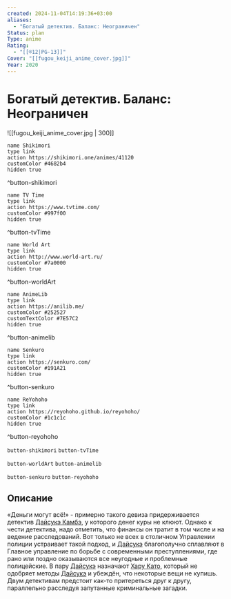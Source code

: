 ```yaml
---
created: 2024-11-04T14:19:36+03:00
aliases:
  - "Богатый детектив. Баланс: Неограничен"
Status: plan
Type: anime
Rating:
  - "[[®️12|PG-13]]"
Cover: "[[fugou_keiji_anime_cover.jpg]]"
Year: 2020
---
```


# Богатый детектив. Баланс: Неограничен

![[fugou_keiji_anime_cover.jpg | 300]]

```button
name Shikimori
type link
action https://shikimori.one/animes/41120
customColor #4682b4
hidden true
```
^button-shikimori

```button
name TV Time
type link
action https://www.tvtime.com/
customColor #997f00
hidden true
```
^button-tvTime

```button
name World Art
type link
action http://www.world-art.ru/
customColor #7a0000
hidden true
```
^button-worldArt

```button
name AnimeLib
type link
action https://anilib.me/
customColor #252527
customTextColor #7E57C2
hidden true
```
^button-animelib

```button
name Senkuro
type link
action https://senkuro.com/
customColor #191A21
hidden true
```
^button-senkuro

```button
name ReYohoho
type link
action https://reyohoho.github.io/reyohoho/
customColor #1c1c1c
hidden true
```
^button-reyohoho

`button-shikimori` `button-tvTime`

`button-worldArt` `button-animelib`

`button-senkuro` `button-reyohoho`

## Описание

«Деньги могут всё!» - примерно такого девиза придерживается детектив [Дайсукэ Камбэ](https://shikimori.one/characters/177624-daisuke-kanbe), у которого денег куры не клюют. Однако к чести детектива, надо отметить, что финансы он тратит в том числе и на ведение расследований. Вот только не всех в столичном Управлении полиции устраивает такой подход, и [Дайсукэ](https://shikimori.one/characters/177624-daisuke-kanbe) благополучно сплавляют в Главное управление по борьбе с современными преступлениями, где рано или поздно оказываются все неугодные и проблемные полицейские. В пару [Дайсукэ](https://shikimori.one/characters/177624-daisuke-kanbe) назначают [Хару Като](https://shikimori.one/characters/177625-haru-katou), который не одобряет методы [Дайсукэ](https://shikimori.one/characters/177624-daisuke-kanbe) и убеждён, что некоторые вещи не купишь. Двум детективам предстоит как-то притереться друг к другу, параллельно расследуя запутанные криминальные загадки.
